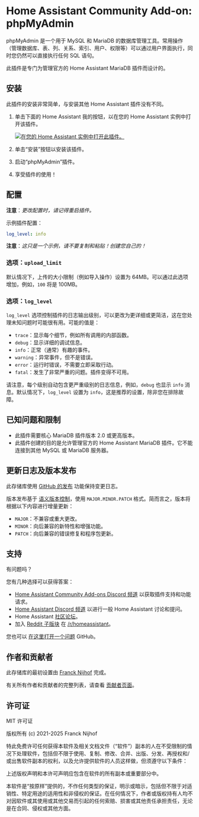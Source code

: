 # Home Assistant Community Add-on: phpMyAdmin

phpMyAdmin 是一个用于 MySQL 和 MariaDB 的数据库管理工具。常用操作（管理数据库、表、列、关系、索引、用户、权限等）可以通过用户界面执行，同时您仍然可以直接执行任何 SQL 语句。

此插件是专门为管理官方的 Home Assistant MariaDB 插件而设计的。

## 安装

此插件的安装非常简单，与安装其他 Home Assistant 插件没有不同。

1. 单击下面的 Home Assistant 我的按钮，以在您的 Home Assistant 实例中打开该插件。

   [![在您的 Home Assistant 实例中打开此插件。][addon-badge]][addon]

1. 单击“安装”按钮以安装该插件。
1. 启动“phpMyAdmin”插件。
1. 享受插件的使用！

## 配置

**注意**：_更改配置时，请记得重启插件。_

示例插件配置：

```yaml
log_level: info
```

**注意**：_这只是一个示例，请不要复制和粘贴！创建您自己的！_

### 选项：`upload_limit`

默认情况下，上传的大小限制（例如导入操作）设置为 64MB。可以通过此选项增加，例如，`100` 将是 100MB。

### 选项：`log_level`

`log_level` 选项控制插件的日志输出级别，可以更改为更详细或更简洁，这在您处理未知问题时可能很有用。可能的值是：

- `trace`：显示每个细节，例如所有调用的内部函数。
- `debug`：显示详细的调试信息。
- `info`：正常（通常）有趣的事件。
- `warning`：异常事件，但不是错误。
- `error`：运行时错误，不需要立即采取行动。
- `fatal`：发生了非常严重的问题。插件变得不可用。

请注意，每个级别自动包含更严重级别的日志信息，例如，`debug` 也显示 `info` 消息。默认情况下，`log_level` 设置为 `info`，这是推荐的设置，除非您在排除故障。

## 已知问题和限制

- 此插件需要核心 MariaDB 插件版本 2.0 或更高版本。
- 此插件创建的目的是允许管理官方的 Home Assistant MariaDB 插件。它不能连接到其他 MySQL 或 MariaDB 服务器。

## 更新日志及版本发布

此存储库使用 [GitHub 的发布][releases] 功能保持变更日志。

版本发布基于 [语义版本控制][semver]，使用 `MAJOR.MINOR.PATCH` 格式。简而言之，版本将根据以下内容进行增量更新：

- `MAJOR`：不兼容或重大更改。
- `MINOR`：向后兼容的新特性和增强功能。
- `PATCH`：向后兼容的错误修复和程序包更新。

## 支持

有问题吗？

您有几种选择可以获得答案：

- [Home Assistant Community Add-ons Discord 频道][discord] 以获取插件支持和功能请求。
- [Home Assistant Discord 频道][discord-ha] 以进行一般 Home Assistant 讨论和提问。
- Home Assistant [社区论坛][forum]。
- 加入 [Reddit 子版块][reddit] 在 [/r/homeassistant][reddit]。

您也可以 [在这里打开一个问题][issue] GitHub。

## 作者和贡献者

此存储库的最初设置由 [Franck Nijhof][frenck] 完成。

有关所有作者和贡献者的完整列表，请查看 [贡献者页面][contributors]。

## 许可证

MIT 许可证

版权所有 (c) 2021-2025 Franck Nijhof

特此免费许可任何获得本软件及相关文档文件（“软件”）副本的人在不受限制的情况下处理软件，包括但不限于使用、复制、修改、合并、出版、分发、再授权和/或出售软件副本的权利，以及允许提供软件的人员这样做，但须遵守以下条件：

上述版权声明和本许可声明应包含在软件的所有副本或重要部分中。

本软件是“按原样”提供的，不作任何类型的保证，明示或暗示，包括但不限于对适销性、特定用途的适用性和非侵权的保证。在任何情况下，作者或版权持有人均不对因软件或其使用或其他交易而引起的任何索赔、损害或其他责任承担责任，无论是在合同、侵权或其他方面。

[addon-badge]: https://my.home-assistant.io/badges/supervisor_addon.svg
[addon]: https://my.home-assistant.io/redirect/supervisor_addon/?addon=a0d7b954_phpmyadmin&repository_url=https%3A%2F%2Fgithub.com%2Fhassio-addons%2Frepository
[contributors]: https://github.com/hassio-addons/addon-phpmyadmin/graphs/contributors
[discord-ha]: https://discord.gg/c5DvZ4e
[discord]: https://discord.me/hassioaddons
[forum]: https://community.home-assistant.io/t/home-assistant-community-add-on-phpmyadmin/171729?u=frenck
[frenck]: https://github.com/frenck
[issue]: https://github.com/hassio-addons/addon-phpmyadmin/issues
[reddit]: https://reddit.com/r/homeassistant
[releases]: https://github.com/hassio-addons/addon-phpmyadmin/releases
[semver]: https://semver.org/spec/v2.0.0.html